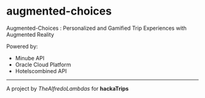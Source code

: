 # augmented-choices
Augmented-Choices : Personalized and Gamified Trip Experiences with Augmented Reality

Powered by:
* Minube API
* Oracle Cloud Platform
* Hotelscombined API

---
A project by *TheAlfredoLambdas* for **hackaTrips**

